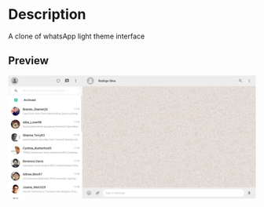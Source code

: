 # Description

A clone of whatsApp light theme interface

## Preview

![preview](./public/assets/preview.png)
